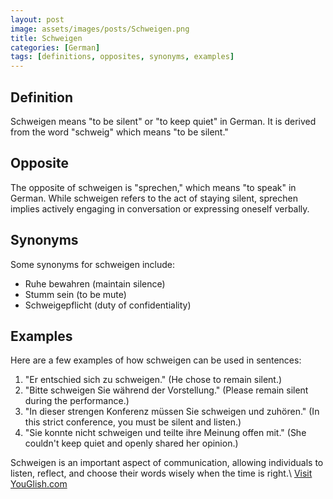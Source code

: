```yaml
---
layout: post
image: assets/images/posts/Schweigen.png
title: Schweigen
categories: [German]
tags: [definitions, opposites, synonyms, examples]
---
```


## Definition
Schweigen means "to be silent" or "to keep quiet" in German. It is derived from the word "schweig" which means "to be silent."

## Opposite
The opposite of schweigen is "sprechen," which means "to speak" in German. While schweigen refers to the act of staying silent, sprechen implies actively engaging in conversation or expressing oneself verbally.

## Synonyms
Some synonyms for schweigen include:

- Ruhe bewahren (maintain silence)
- Stumm sein (to be mute)
- Schweigepflicht (duty of confidentiality)

## Examples
Here are a few examples of how schweigen can be used in sentences:

1. "Er entschied sich zu schweigen." (He chose to remain silent.)
2. "Bitte schweigen Sie während der Vorstellung." (Please remain silent during the performance.)
3. "In dieser strengen Konferenz müssen Sie schweigen und zuhören." (In this strict conference, you must be silent and listen.)
4. "Sie konnte nicht schweigen und teilte ihre Meinung offen mit." (She couldn't keep quiet and openly shared her opinion.)

Schweigen is an important aspect of communication, allowing individuals to listen, reflect, and choose their words wisely when the time is right.\ <a id="yg-widget-0" class="youglish-widget" data-query="Schweigen" data-lang="german" data-components="8412" data-auto-start="0" data-bkg-color="theme_light" data-title="How%20to%20pronounce%20Schweigen%20in%20German"  rel="nofollow" href="https://youglish.com">Visit YouGlish.com</a><script async src="https://youglish.com/public/emb/widget.js" charset="utf-8"></script>